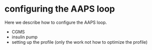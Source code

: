 # configuring the AAPS loop

Here we describe how to configure the AAPS loop.

- CGMS
- insulin pump
- setting up the profile (only the work not how to optimize the profile)